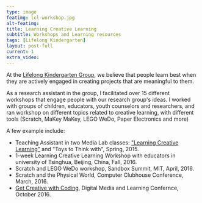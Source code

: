 ```yaml
---
type: image
featimg: lcl-workshop.jpg
alt-featimg:
title: Learning Creative Learning
subtitle: Workshops and Learning resources
tags: [Lifelong Kindergarten]
layout: post-full
current: 1
extra_video:
---
```


At the [Lifelong Kindergarten Group](http://media.mit.edu/llk), we believe that people learn best when they are actively engaged in creating projects that are meaningful to them.

As a research assistant in the group, I facilitated over 15 different workshops that engage people with our research group's ideas.
I worked with groups of children, educators, youth counselors and researchers, and ran workshop on different topics related to creative learning, with different tools (Scratch, MaKey MaKey, LEGO WeDo, Paper Electronics and more)

A few example include:
* Teaching Assistant in two Media Lab classes: ["Learning Creative Learning"](http://lcl.media.mit.edu/2016) and "Toys to Think with", Spring, 2015.
* 1-week Learning Creative Learning Workshop with educators in university of Tsinghua, Beijing, China, Fall, 2016.
* Scratch and LEGO WeDo workshop, Sandbox Summit, MIT, April, 2016.
* Scratch and the Physical World, Computer Clubhouse Conference, March, 2016.
* [Get Creative with Coding]("https://dml2016.sched.com/event/7Ekr/get-creative-with-coding-dance-sports-and-other-interests"), Digital Media and Learning Confernce, October 2016.
